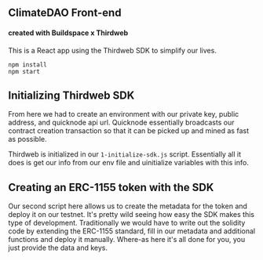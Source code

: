 ## ClimateDAO Front-end 
#### created with Buildspace x Thirdweb
This is a React app using the Thirdweb SDK to simplify our lives.

```
npm install
npm start
```
## Initializing Thirdweb SDK
From here we had to create an environment with our private key, public address, and quicknode api url. 
Quicknode essentially broadcasts our contract creation transaction so that it can be picked up and mined as fast as possible.

Thirdweb is initialized in our ```1-initialize-sdk.js``` script. Essentially all it does is get our info from our env file and uinitialize 
variables with this info.

## Creating an ERC-1155 token with the SDK
Our second script here allows us to create the metadata for the token and deploy it on our testnet. It's pretty wild
seeing how easy the SDK makes this type of development. Traditionally we would have to write out the solidity code by extending the ERC-1155 standard,
fill in our metadata and additional functions and deploy it manually. Where-as here it's all done for you, you just provide the data and keys.

